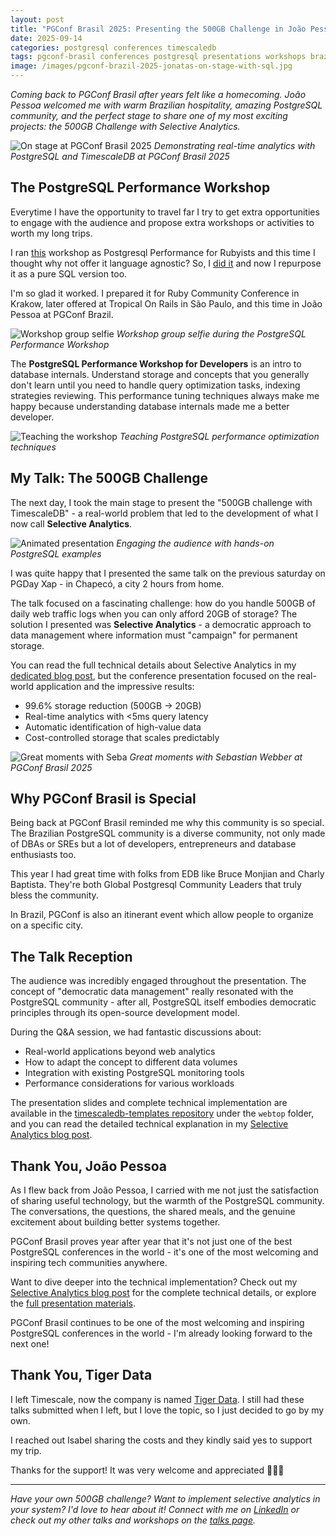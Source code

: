 ```yaml
---
layout: post
title: "PGConf Brasil 2025: Presenting the 500GB Challenge in João Pessoa"
date: 2025-09-14
categories: postgresql conferences timescaledb
tags: pgconf-brasil conferences postgresql presentations workshops brazil
image: /images/pgconf-brazil-2025-jonatas-on-stage-with-sql.jpg
---
```


*Coming back to PGConf Brasil after years felt like a homecoming. João Pessoa welcomed me with warm Brazilian hospitality, amazing PostgreSQL community, and the perfect stage to share one of my most exciting projects: the 500GB Challenge with Selective Analytics.*

![On stage at PGConf Brasil 2025](/images/pgconf-brazil-2025-jonatas-on-stage-with-sql.jpg)
*Demonstrating real-time analytics with PostgreSQL and TimescaleDB at PGConf Brasil 2025*

## The PostgreSQL Performance Workshop

Everytime I have the opportunity to travel far I try to get extra opportunities to engage with the audience and propose extra workshops or activities to worth my long trips.

I ran [this](https://github.com/timescale/postgresql-performance-for-rubyists) workshop as Postgresql Performance for Rubyists and this time I thought why not offer it language agnostic? So, I [did it](https://github.com/jonatas/postgresql-performance-workshops) and now I repurpose it as a pure SQL version too.

I'm so glad it worked. I prepared it for Ruby Community Conference in Krakow, later offered at Tropical On Rails in São Paulo, and this time in João Pessoa at PGConf Brazil.

![Workshop group selfie](/images/pgconf-brazil-2025-jonatas-workshop-selfie.jpg)
*Workshop group selfie during the PostgreSQL Performance Workshop*

The **PostgreSQL Performance Workshop for Developers** is an intro to database internals. Understand storage and concepts that you generally don't learn until you need to handle query optimization tasks, indexing strategies reviewing. This performance tuning techniques always make me happy because understanding database internals made me a better developer.

![Teaching the workshop](/images/pgconf-brazil-2025-jonatas-workshop-smiling-far-distance.jpg)
*Teaching PostgreSQL performance optimization techniques*

## My Talk: The 500GB Challenge

The next day, I took the main stage to present the "500GB challenge with TimescaleDB" - a real-world problem that led to the development of what I now call **Selective Analytics**.

![Animated presentation](/images/pgconf-brazil-2025-jonatas-speaking-with-hands.jpg)
*Engaging the audience with hands-on PostgreSQL examples*

I was quite happy that I presented the same talk on the previous saturday on PGDay Xap - in Chapecó, a city 2 hours from home.

The talk focused on a fascinating challenge: how do you handle 500GB of daily web traffic logs when you can only afford 20GB of storage? The solution I presented was **Selective Analytics** - a democratic approach to data management where information must "campaign" for permanent storage.

You can read the full technical details about Selective Analytics in my [dedicated blog post](/posts/2025-09-14-selective-analytics), but the conference presentation focused on the real-world application and the impressive results:
- 99.6% storage reduction (500GB → 20GB)
- Real-time analytics with <5ms query latency
- Automatic identification of high-value data
- Cost-controlled storage that scales predictably

![Great moments with Seba](/images/pgconf-brazil-2025-jonatas-seba.jpeg)
*Great moments with Sebastian Webber at PGConf Brasil 2025*

## Why PGConf Brasil is Special

Being back at PGConf Brasil reminded me why this community is so special. The Brazilian PostgreSQL community is a diverse community, not only made of DBAs or SREs but a lot of developers, entrepreneurs and database enthusiasts too.

This year I had great time with folks from EDB like Bruce Monjian and Charly Baptista. They're both Global Postgresql Community Leaders that truly bless the community.

In Brazil, PGConf is also an itinerant event which allow people to organize on a specific city.

## The Talk Reception

The audience was incredibly engaged throughout the presentation. The concept of "democratic data management" really resonated with the PostgreSQL community - after all, PostgreSQL itself embodies democratic principles through its open-source development model.

During the Q&A session, we had fantastic discussions about:
- Real-world applications beyond web analytics
- How to adapt the concept to different data volumes
- Integration with existing PostgreSQL monitoring tools
- Performance considerations for various workloads

The presentation slides and complete technical implementation are available in the [timescaledb-templates repository](https://github.com/jonatas/timescaledb-templates) under the `webtop` folder, and you can read the detailed technical explanation in my [Selective Analytics blog post](/posts/2025-09-14-selective-analytics).

## Thank You, João Pessoa

As I flew back from João Pessoa, I carried with me not just the satisfaction of sharing useful technology, but the warmth of the PostgreSQL community. The conversations, the questions, the shared meals, and the genuine excitement about building better systems together.

PGConf Brasil proves year after year that it's not just one of the best PostgreSQL conferences in the world - it's one of the most welcoming and inspiring tech communities anywhere.

Want to dive deeper into the technical implementation? Check out my [Selective Analytics blog post](/posts/2025-09-14-selective-analytics) for the complete technical details, or explore the [full presentation materials](https://github.com/jonatas/timescaledb-templates/blob/main/webtop/pgconfbr-2025.md).

PGConf Brasil continues to be one of the most welcoming and inspiring PostgreSQL conferences in the world - I'm already looking forward to the next one!

## Thank You, Tiger Data

I left Timescale, now the company is named [Tiger Data](https://tigerdata.com). I still had these talks submitted when I left, but I love the topic, so I just decided to go by my own.

I reached out Isabel sharing the costs and they kindly said yes to support my trip.

Thanks for the support! It was very welcome and appreciated  🐯🫶🏼

---

*Have your own 500GB challenge? Want to implement selective analytics in your system? I'd love to hear about it! Connect with me on [LinkedIn](https://www.linkedin.com/in/jonatasdp/) or check out my other talks and workshops on the [talks page](/talks).*
